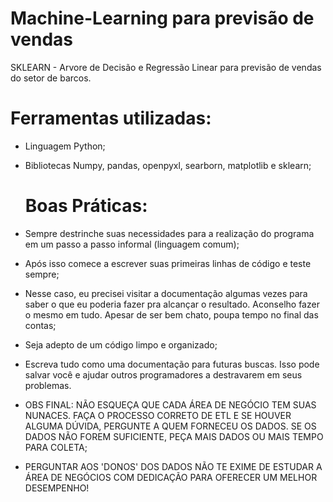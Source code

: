 # Machine-Learning para previsão de vendas

SKLEARN - Arvore de Decisão e Regressão Linear para previsão de vendas do setor de barcos.

# Ferramentas utilizadas:
- Linguagem Python;
- Bibliotecas Numpy, pandas, openpyxl, searborn, matplotlib e sklearn;

  # Boas Práticas:
  
- Sempre destrinche suas necessidades para a realização do programa em um passo a passo informal (linguagem comum);
- Após isso comece a escrever suas primeiras linhas de código e teste sempre;
- Nesse caso, eu precisei visitar a documentação algumas vezes para saber o que eu poderia fazer pra alcançar o resultado. Aconselho fazer o mesmo em tudo. Apesar de ser bem chato, poupa tempo no final das contas;
- Seja adepto de um código limpo e organizado;
- Escreva tudo como uma documentação para futuras buscas. Isso pode salvar você e ajudar outros programadores a destravarem em seus problemas.
- OBS FINAL: NÃO ESQUEÇA QUE CADA ÁREA DE NEGÓCIO TEM SUAS NUNACES. FAÇA O PROCESSO CORRETO DE ETL E SE HOUVER ALGUMA DÚVIDA, PERGUNTE A QUEM FORNECEU OS DADOS. SE OS DADOS NÃO FOREM SUFICIENTE, PEÇA MAIS DADOS OU MAIS TEMPO PARA COLETA;
- PERGUNTAR AOS 'DONOS' DOS DADOS NÃO TE EXIME DE ESTUDAR A ÁREA DE NEGÓCIOS COM DEDICAÇÃO PARA OFERECER UM MELHOR DESEMPENHO!
